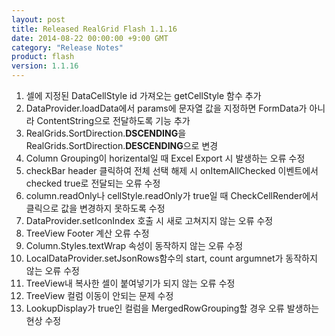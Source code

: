 ```yaml
---
layout: post
title: Released RealGrid Flash 1.1.16
date: 2014-08-22 00:00:00 +9:00 GMT
category: "Release Notes"
product: flash
version: 1.1.16
---
```



1. 셀에 지정된 DataCellStyle id 가져오는 getCellStyle 함수 추가
2. DataProvider.loadData에서 params에 문자열 값을 지정하면 FormData가 아니라 ContentString으로 전달하도록 기능 추가
3. RealGrids.SortDirection.**DSCENDING**을 RealGrids.SortDirection.**DESCENDING**으로 변경
4. Column Grouping이 horizental일 때 Excel Export 시 발생하는 오류 수정
5. checkBar header 클릭하여 전체 선택 해제 시 onItemAllChecked 이벤트에서 checked true로 전달되는 오류 수정
6. column.readOnly나 cellStyle.readOnly가 true일 때 CheckCellRender에서 클릭으로 값을 변경하지 못하도록 수정
7. DataProvider.setIconIndex 호출 시 새로 고쳐지지 않는 오류 수정
8. TreeView Footer 계산 오류 수정
9. Column.Styles.textWrap 속성이 동작하지 않는 오류 수정
10. LocalDataProvider.setJsonRows함수의 start, count argumnet가 동작하지 않는 오류 수정
11. TreeView내 복사한 셀이 붙여넣기가 되지 않는 오류 수정
12. TreeView 컬럼 이동이 안되는 문제 수정
13. LookupDisplay가 true인 컬럼을 MergedRowGrouping할 경우 오류 발생하는 현상 수정
